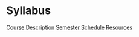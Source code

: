 # Syllabus
[Course Description](syllabus1.md)
[Semester Schedule](schedule.md)
[Resources](resources.md)


